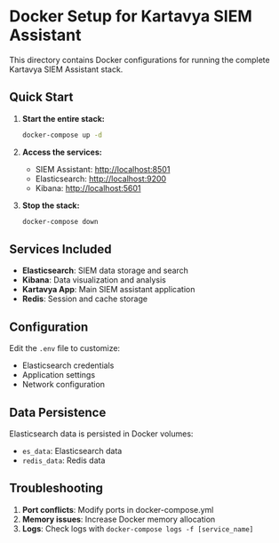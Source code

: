 # Docker Setup for Kartavya SIEM Assistant

This directory contains Docker configurations for running the complete Kartavya SIEM Assistant stack.

## Quick Start

1. **Start the entire stack:**

   ```bash
   docker-compose up -d
   ```

2. **Access the services:**
   - SIEM Assistant: <http://localhost:8501>
   - Elasticsearch: <http://localhost:9200>
   - Kibana: <http://localhost:5601>

3. **Stop the stack:**

   ```bash
   docker-compose down
   ```

## Services Included

- **Elasticsearch**: SIEM data storage and search
- **Kibana**: Data visualization and analysis
- **Kartavya App**: Main SIEM assistant application
- **Redis**: Session and cache storage

## Configuration

Edit the `.env` file to customize:

- Elasticsearch credentials
- Application settings
- Network configuration

## Data Persistence

Elasticsearch data is persisted in Docker volumes:

- `es_data`: Elasticsearch data
- `redis_data`: Redis data

## Troubleshooting

1. **Port conflicts**: Modify ports in docker-compose.yml
2. **Memory issues**: Increase Docker memory allocation
3. **Logs**: Check logs with `docker-compose logs -f [service_name]`
